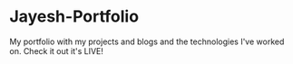 # Jayesh-Portfolio
My portfolio with my projects and blogs and the technologies I've worked on. Check it out it's LIVE!
